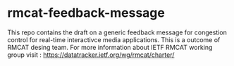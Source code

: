 # rmcat-feedback-message
This repo contains the draft on a generic feedback message for congestion control for real-time interactivce media applications. This is a outcome of RMCAT desing team. For more information about IETF RMCAT working group visit : https://datatracker.ietf.org/wg/rmcat/charter/
